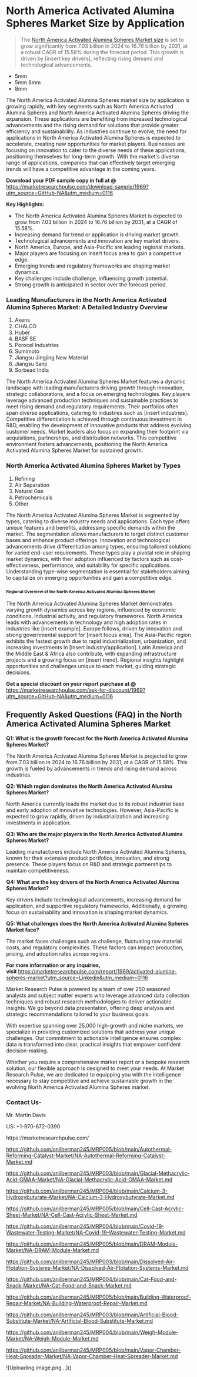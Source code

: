 <h1>North America Activated Alumina Spheres Market&nbsp;Size by Application</h1><blockquote><p>The <a href="https://marketresearchpulse.com/download-sample/1969?utm_source=GitHub-NA&amp;utm_medium=0116">North America Activated Alumina Spheres Market size</a> is set to grow significantly from 7.03 billion in 2024 to 16.76 billion by 2031, at a robust CAGR of 15.58% during the forecast period. This growth is driven by [insert key drivers], reflecting rising demand and technological advancements.</p></blockquote><ul><li>5mm <li> 5mm 8mm <li> 8mm</li></ul><p>The North America Activated Alumina Spheres market size by application is growing rapidly, with key segments such as North America Activated Alumina Spheres and North America Activated Alumina Spheres driving the expansion. These applications are benefiting from increased technological advancements and the rising demand for solutions that provide greater efficiency and sustainability. As industries continue to evolve, the need for applications in North America Activated Alumina Spheres is expected to accelerate, creating new opportunities for market players. Businesses are focusing on innovation to cater to the diverse needs of these applications, positioning themselves for long-term growth. With the market's diverse range of applications, companies that can effectively target emerging trends will have a competitive advantage in the coming years.</p><p><strong>Download your PDF sample copy in full at @ </strong><a href="https://marketresearchpulse.com/download-sample/1969?utm_source=GitHub-NA&amp;utm_medium=0116">https://marketresearchpulse.com/download-sample/1969?utm_source=GitHub-NA&amp;utm_medium=0116</a></p><p><strong>Key Highlights: </strong></p><ul><li>The North America Activated Alumina Spheres Market is expected to grow from 7.03 billion in 2024 to 16.76 billion by 2031, at a CAGR of 15.58%.</li><li>Increasing demand for trend or application is driving market growth.</li><li>Technological advancements and innovation are key market drivers.</li><li>North America, Europe, and Asia-Pacific are leading regional markets.</li><li>Major players are focusing on insert focus area to gain a competitive edge.</li><li>Emerging trends and regulatory frameworks are shaping market dynamics.</li><li>Key challenges include challenge, influencing growth potential.</li><li>Strong growth is anticipated in sector over the forecast period.</li></ul><h3>Leading Manufacturers in the North America Activated Alumina Spheres Market: A Detailed Industry Overview</h3><ol><li>Axens</li><li>CHALCO</li><li>Huber</li><li>BASF SE</li><li>Porocel Industries</li><li>Sumimoto</li><li>Jiangsu Jingjing New Material</li><li>Jiangsu Sanji</li><li>Sorbead India</li></ol><div class="flex max-w-full flex-col flex-grow"><div class="min-h-8 text-message flex w-full flex-col items-end gap-2 whitespace-normal break-words [.text-message+&amp;]:mt-5" dir="auto" data-message-author-role="assistant" data-message-id="fd8432e4-4910-450d-b182-61b7bfb0a01f" data-message-model-slug="gpt-4o"><div class="flex w-full flex-col gap-1 empty:hidden first:pt-[3px]"><div class="markdown prose w-full break-words dark:prose-invert light"><p>The North America Activated Alumina Spheres Market features a dynamic landscape with leading manufacturers driving growth through innovation, strategic collaborations, and a focus on emerging technologies. Key players leverage advanced production techniques and sustainable practices to meet rising demand and regulatory requirements. Their portfolios often span diverse applications, catering to industries such as [insert industries]. Competitive differentiation is achieved through continuous investment in R&amp;D, enabling the development of innovative products that address evolving customer needs. Market leaders also focus on expanding their footprint via acquisitions, partnerships, and distribution networks. This competitive environment fosters advancements, positioning the North America Activated Alumina Spheres Market for sustained growth.</p></div></div></div></div><h3>North America Activated Alumina Spheres Market by Types</h3><ol><li>Refining <li> Air Separation <li> Natural Gas <li> Petrochemicals <li> Other</li></ol><div class="flex max-w-full flex-col flex-grow"><div class="min-h-8 text-message flex w-full flex-col items-end gap-2 whitespace-normal break-words [.text-message+&amp;]:mt-5" dir="auto" data-message-author-role="assistant" data-message-id="084470be-0bb7-4664-bddf-5156b4f41249" data-message-model-slug="gpt-4o-mini"><div class="flex w-full flex-col gap-1 empty:hidden first:pt-[3px]"><div class="markdown prose w-full break-words dark:prose-invert light"><p>The North America Activated Alumina Spheres Market is segmented by types, catering to diverse industry needs and applications. Each type offers unique features and benefits, addressing specific demands within the market. The segmentation allows manufacturers to target distinct customer bases and enhance product offerings. Innovation and technological advancements drive differentiation among types, ensuring tailored solutions for varied end-user requirements. These types play a pivotal role in shaping market dynamics, with their adoption influenced by factors such as cost-effectiveness, performance, and suitability for specific applications. Understanding type-wise segmentation is essential for stakeholders aiming to capitalize on emerging opportunities and gain a competitive edge.</p></div></div></div></div><h3><span style="font-size: 11px;">Regional Overview of the North America Activated Alumina Spheres Market</span></h3><div class="flex max-w-full flex-col flex-grow"><div class="min-h-8 text-message flex w-full flex-col items-end gap-2 whitespace-normal break-words [.text-message+&amp;]:mt-5" dir="auto" data-message-author-role="assistant" data-message-id="e9038762-ce64-4e30-91c9-9bd413514231" data-message-model-slug="gpt-4o-mini"><div class="flex w-full flex-col gap-1 empty:hidden first:pt-[3px]"><div class="markdown prose w-full break-words dark:prose-invert light"><p>The North America Activated Alumina Spheres Market demonstrates varying growth dynamics across key regions, influenced by economic conditions, industrial activity, and regulatory frameworks. North America leads with advancements in technology and high adoption rates in industries like [insert example]. Europe follows, driven by innovation and strong governmental support for [insert focus area]. The Asia-Pacific region exhibits the fastest growth due to rapid industrialization, urbanization, and increasing investments in [insert industry/application]. Latin America and the Middle East &amp; Africa also contribute, with expanding infrastructure projects and a growing focus on [insert trend]. Regional insights highlight opportunities and challenges unique to each market, guiding strategic decisions.</p></div></div></div></div><p><strong>Get a special discount on your report purchase at @ </strong><a href="https://marketresearchpulse.com/ask-for-discount/1969?utm_source=GitHub-NA&amp;utm_medium=0116">https://marketresearchpulse.com/ask-for-discount/1969?utm_source=GitHub-NA&amp;utm_medium=0116</a></p><h2>Frequently Asked Questions (FAQ) in the North America Activated Alumina Spheres Market</h2><p><strong>Q1: What is the growth forecast for the North America Activated Alumina Spheres Market?</strong></p><p>The North America Activated Alumina Spheres Market is projected to grow from 7.03 billion in 2024 to 16.76 billion by 2031, at a CAGR of 15.58%. This growth is fueled by advancements in trends and rising demand across industries.</p><p><strong>Q2: Which region dominates the North America Activated Alumina Spheres Market?</strong></p><p>North America currently leads the market due to its robust industrial base and early adoption of innovative technologies. However, Asia-Pacific is expected to grow rapidly, driven by industrialization and increasing investments in application.</p><p><strong>Q3: Who are the major players in the North America Activated Alumina Spheres Market?</strong></p><p>Leading manufacturers include North America Activated Alumina Spheres, known for their extensive product portfolios, innovation, and strong presence. These players focus on R&amp;D and strategic partnerships to maintain competitiveness.</p><p><strong>Q4: What are the key drivers of the North America Activated Alumina Spheres Market?</strong></p><p>Key drivers include technological advancements, increasing demand for application, and supportive regulatory frameworks. Additionally, a growing focus on sustainability and innovation is shaping market dynamics.</p><p><strong>Q5: What challenges does the North America Activated Alumina Spheres Market face?</strong></p><p>The market faces challenges such as challenge, fluctuating raw material costs, and regulatory complexities. These factors can impact production, pricing, and adoption rates across regions.</p><p><strong>For more information or any inquiries, visit&nbsp;</strong><a href="https://marketresearchpulse.com/report/1969/activated-alumina-spheres-market?utm_source=Linkedin&utm_medium=0116">https://marketresearchpulse.com/report/1969/activated-alumina-spheres-market?utm_source=Linkedin&utm_medium=0116</a></p><p>Market Research Pulse is powered by a team of over 250 seasoned analysts and subject matter experts who leverage advanced data collection techniques and robust research methodologies to deliver actionable insights. We go beyond data presentation, offering deep analysis and strategic recommendations tailored to your business goals.</p><p>With expertise spanning over 25,000 high-growth and niche markets, we specialize in providing customized solutions that address your unique challenges. Our commitment to actionable intelligence ensures complex data is transformed into clear, practical insights that empower confident decision-making.</p><p>Whether you require a comprehensive market report or a bespoke research solution, our flexible approach is designed to meet your needs. At Market Research Pulse, we are dedicated to equipping you with the intelligence necessary to stay competitive and achieve sustainable growth in the evolving North America Activated Alumina Spheres market.</p><h3><strong>Contact Us-</strong></h3><p>Mr. Martin Davis</p><p>US: +1-970-672-0390</p><p>https://marketresearchpulse.com/</p><p><a href="https://github.com/anilberman245/MRP005/blob/main/Autothermal-Reforming-Catalyst-Market/NA-Autothermal-Reforming-Catalyst-Market.md">https://github.com/anilberman245/MRP005/blob/main/Autothermal-Reforming-Catalyst-Market/NA-Autothermal-Reforming-Catalyst-Market.md</a></p><p><a href="https://github.com/anilberman245/MRP003/blob/main/Glacial-Methacrylic-Acid-GMAA-Market/NA-Glacial-Methacrylic-Acid-GMAA-Market.md">https://github.com/anilberman245/MRP003/blob/main/Glacial-Methacrylic-Acid-GMAA-Market/NA-Glacial-Methacrylic-Acid-GMAA-Market.md</a></p><p><a href="https://github.com/anilberman245/MRP004/blob/main/Calcium-3-Hydroxybutyrate-Market/NA-Calcium-3-Hydroxybutyrate-Market.md">https://github.com/anilberman245/MRP004/blob/main/Calcium-3-Hydroxybutyrate-Market/NA-Calcium-3-Hydroxybutyrate-Market.md</a></p><p><a href="https://github.com/anilberman245/MRP005/blob/main/Cell-Cast-Acrylic-Sheet-Market/NA-Cell-Cast-Acrylic-Sheet-Market.md">https://github.com/anilberman245/MRP005/blob/main/Cell-Cast-Acrylic-Sheet-Market/NA-Cell-Cast-Acrylic-Sheet-Market.md</a></p><p><a href="https://github.com/anilberman245/MRP004/blob/main/Covid-19-Wastewater-Testing-Market/NA-Covid-19-Wastewater-Testing-Market.md">https://github.com/anilberman245/MRP004/blob/main/Covid-19-Wastewater-Testing-Market/NA-Covid-19-Wastewater-Testing-Market.md</a></p><p><a href="https://github.com/anilberman245/MRP005/blob/main/DRAM-Module-Market/NA-DRAM-Module-Market.md">https://github.com/anilberman245/MRP005/blob/main/DRAM-Module-Market/NA-DRAM-Module-Market.md</a></p><p><a href="https://github.com/anilberman245/MRP003/blob/main/Dissolved-Air-Flotation-Systems-Market/NA-Dissolved-Air-Flotation-Systems-Market.md">https://github.com/anilberman245/MRP003/blob/main/Dissolved-Air-Flotation-Systems-Market/NA-Dissolved-Air-Flotation-Systems-Market.md</a></p><p><a href="https://github.com/anilberman245/MRP004/blob/main/Cat-Food-and-Snack-Market/NA-Cat-Food-and-Snack-Market.md">https://github.com/anilberman245/MRP004/blob/main/Cat-Food-and-Snack-Market/NA-Cat-Food-and-Snack-Market.md</a></p><p><a href="https://github.com/anilberman245/MRP005/blob/main/Building-Waterproof-Repair-Market/NA-Building-Waterproof-Repair-Market.md">https://github.com/anilberman245/MRP005/blob/main/Building-Waterproof-Repair-Market/NA-Building-Waterproof-Repair-Market.md</a></p><p><a href="https://github.com/anilberman245/MRP003/blob/main/Artificial-Blood-Substitute-Market/NA-Artificial-Blood-Substitute-Market.md">https://github.com/anilberman245/MRP003/blob/main/Artificial-Blood-Substitute-Market/NA-Artificial-Blood-Substitute-Market.md</a></p><p><a href="https://github.com/anilberman245/MRP004/blob/main/Weigh-Module-Market/NA-Weigh-Module-Market.md">https://github.com/anilberman245/MRP004/blob/main/Weigh-Module-Market/NA-Weigh-Module-Market.md</a></p><p><a href="https://github.com/anilberman245/MRP005/blob/main/Vapor-Chamber-Heat-Spreader-Market/NA-Vapor-Chamber-Heat-Spreader-Market.md">https://github.com/anilberman245/MRP005/blob/main/Vapor-Chamber-Heat-Spreader-Market/NA-Vapor-Chamber-Heat-Spreader-Market.md</a></p>
![Uploading image.png…]()
